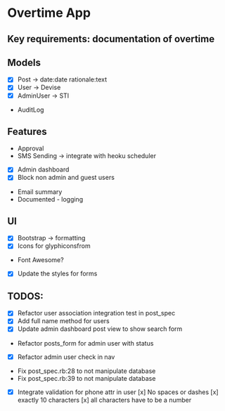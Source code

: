 # Overtime App

## Key requirements: documentation of overtime

## Models
- [x] Post -> date:date rationale:text
- [x] User -> Devise
- [x] AdminUser -> STI
- AuditLog

## Features
- Approval
- SMS Sending -> integrate with heoku scheduler
- [x] Admin dashboard
- [x] Block non admin and guest users
- Email summary
- Documented - logging

## UI
- [x] Bootstrap -> formatting
- [x] Icons for glyphiconsfrom
-  Font Awesome?
- [x] Update the styles for forms

## TODOS:
- [x] Refactor user association integration test in post_spec
- [x] Add full name method for users
- [x] Update admin dashboard post view to show search form
- Refactor posts\_form for admin user with status
- [x] Refactor admin user check in nav
- Fix post_spec.rb:28 to not manipulate database
- Fix post_spec.rb:39 to not manipulate database
- [x] Integrate validation for phone attr in user
  [x]  No spaces or dashes
  [x] exactly 10 characters
  [x] all characters have to be a number
